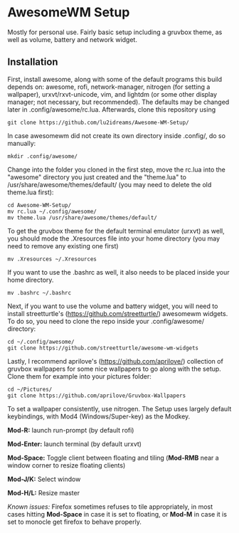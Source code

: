 # AwesomeWM Setup

Mostly for personal use. Fairly basic setup including a gruvbox theme, as well as volume, battery and network widget.

## Installation

First, install awesome, along with some of the default programs this build depends on: awesome, rofi, network-manager, nitrogen (for setting a wallpaper), urxvt/rxvt-unicode, vim, and lightdm (or some other display manager; not necessary, but recommended). The defaults may be changed later in .config/awesome/rc.lua. Afterwards, clone this repository using

```git clone https://github.com/lu2idreams/Awesome-WM-Setup/```

In case awesomewm did not create its own directory inside .config/, do so manually:

```mkdir .config/awesome/```

Change into the folder you cloned in the first step, move the rc.lua into the "awesome" directory you just created and the "theme.lua" to /usr/share/awesome/themes/default/ (you may need to delete the old theme.lua first):

```
cd Awesome-WM-Setup/
mv rc.lua ~/.config/awesome/
mv theme.lua /usr/share/awesome/themes/default/

```
To get the gruvbox theme for the default terminal emulator (urxvt) as well, you should mode the .Xresources file into your home directory (you may need to remove any existing one first)

```mv .Xresources ~/.Xresources```

If you want to use the .bashrc as well, it also needs to be placed inside your home directory.

```mv .bashrc ~/.bashrc```

Next, if you want to use the volume and battery widget, you will need to install streetturtle's (https://github.com/streetturtle/) awesomewm widgets. To do so, you need to clone the repo inside your .config/awesome/ directory:

```
cd ~/.config/awesome/
git clone https://github.com/streetturtle/awesome-wm-widgets

```

Lastly, I recommend aprilove's (https://github.com/aprilove/) collection of gruvbox wallpapers for some nice wallpapers to go along with the setup. Clone them for example into your pictures folder:

```
cd ~/Pictures/
git clone https://github.com/aprilove/Gruvbox-Wallpapers

```

To set a wallpaper consistently, use nitrogen. The Setup uses largely default keybindings, with Mod4 (Windows/Super-key) as the Modkey.

**Mod-R:** launch run-prompt (by default rofi)

**Mod-Enter:** launch terminal (by default urxvt)

**Mod-Space:** Toggle client between floating and tiling (**Mod-RMB** near a window corner to resize floating clients)

**Mod-J/K:** Select window

**Mod-H/L:** Resize master

*Known issues:* Firefox sometimes refuses to tile appropriately, in most cases hitting **Mod-Space** in case it is set to floating, or **Mod-M** in case it is set to monocle get firefox to behave properly.
